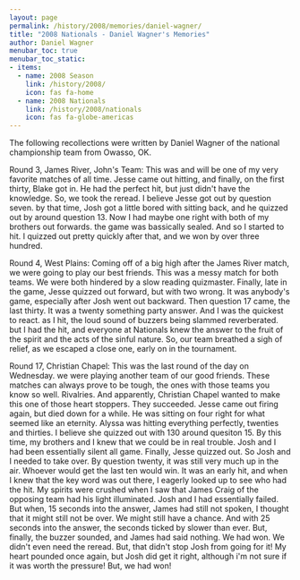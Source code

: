 ```yaml
---
layout: page
permalink: /history/2008/memories/daniel-wagner/
title: "2008 Nationals - Daniel Wagner's Memories"
author: Daniel Wagner
menubar_toc: true
menubar_toc_static:
- items:
  - name: 2008 Season
    link: /history/2008/
    icon: fas fa-home
  - name: 2008 Nationals
    link: /history/2008/nationals
    icon: fas fa-globe-americas
---
```


The following recollections were written by Daniel Wagner of the national championship team from Owasso, OK.

Round 3, James River, John's Team: This was and will be one of my very favorite matches of all time. Jesse came out hitting, and finally, on the first thirty, Blake got in. He had the perfect hit, but just didn't have the knowledge. So, we took the reread. I believe Jesse got out by question seven. by that time, Josh got a little bored with sitting back, and he quizzed out by around question 13. Now I had maybe one right with both of my brothers out forwards. the game was bassically sealed. And so I started to hit. I quizzed out pretty quickly after that, and we won by over three hundred.

Round 4, West Plains: Coming off of a big high after the James River match, we were going to play our best friends. This was a messy match for both teams. We were both hindered by a slow reading quizmaster. Finally, late in the game, Jesse quizzed out forward, but with two wrong. It was anybody's game, especially after Josh went out backward. Then question 17 came, the last thirty. It was a twenty something party answer. And I was the quickest to react. as I hit, the loud sound of buzzers being slammed reverberated. but I had the hit, and everyone at Nationals knew the answer to the fruit of the spirit and the acts of the sinful nature. So, our team breathed a sigh of relief, as we escaped a close one, early on in the tournament.

Round 17, Christian Chapel: This was the last round of the day on Wednesday. we were playing another team of our good friends. These matches can always prove to be tough, the ones with those teams you know so well. Rivalries. And apparently, Christian Chapel wanted to make this one of those heart stoppers. They succeeded. Jesse came out firing again, but died down for a while. He was sitting on four right for what seemed like an eternity. Alyssa was hitting everything perfectly, twenties and thirties. I believe she quizzed out with 130 around quesiton 15. By this time, my brothers and I knew that we could be in real trouble. Josh and I had been essentially silent all game. Finally, Jesse quizzed out. So Josh and I needed to take over. By question twenty, it was still very much up in the air. Whoever would get the last ten would win. It was an early hit, and when I knew that the key word was out there, I eagerly looked up to see who had the hit. My spirits were crushed when I saw that James Craig of the opposing team had his light illuminated. Josh and I had essentially failed. But when, 15 seconds into the answer, James had still not spoken, I thought that it might still not be over. We might still have a chance. And with 25 seconds into the answer, the seconds ticked by slower than ever. But, finally, the buzzer sounded, and James had said nothing. We had won. We didn't even need the reread. But, that didn't stop Josh from going for it! My heart pounded once again, but Josh did get it right, although i'm not sure if it was worth the pressure! But, we had won!